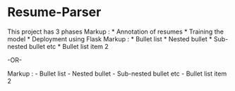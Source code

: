 # Resume-Parser

This project has 3 phases
Markup : * Annotation of resumes
         * Training the model
         * Deployment using Flask
 Markup : * Bullet list
              * Nested bullet
                  * Sub-nested bullet etc
          * Bullet list item 2

-OR-

 Markup : - Bullet list
              - Nested bullet
                  - Sub-nested bullet etc
          - Bullet list item 2 

